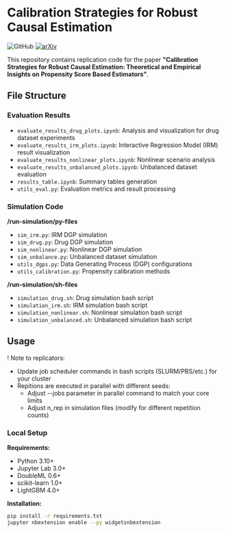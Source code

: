 # Calibration Strategies for Robust Causal Estimation

![GitHub](https://img.shields.io/github/license/JanRabenseifner/Causal-Propensity-Calibration)
[![arXiv](https://img.shields.io/badge/arXiv-2503.17290-b31b1b.svg)](https://arxiv.org/abs/2503.17290)

This repository contains replication code for the paper **"Calibration Strategies for Robust Causal Estimation: Theoretical and Empirical Insights on Propensity Score Based Estimators"**.
## File Structure

### Evaluation Results
- `evaluate_results_drug_plots.ipynb`: Analysis and visualization for drug dataset experiments
- `evaluate_results_irm_plots.ipynb`: Interactive Regression Model (IRM) result visualization
- `evaluate_results_nonlinear_plots.ipynb`: Nonlinear scenario analysis
- `evaluate_results_unbalanced_plots.ipynb`: Unbalanced dataset evaluation
- `results_table.ipynb`: Summary tables generation
- `utils_eval.py`: Evaluation metrics and result processing


### Simulation Code
**/run-simulation/py-files**
- `sim_irm.py`: IRM DGP simulation
- `sim_drug.py`: Drug DGP simulation
- `sim_nonlinear.py`: Nonlinear DGP simulation
- `sim_unbalance.py`: Unbalanced dataset simulation
- `utils_dgps.py`: Data Generating Process (DGP) configurations
- `utils_calibration.py`: Propensity calibration methods

**/run-simulation/sh-files**
- `simulation_drug.sh`: Drug simulation bash script
- `simulation_irm.sh`: IRM simulation bash script
- `simulation_nonlinear.sh`: Nonlinear simulation bash script
- `simulation_unbalanced.sh`: Unbalanced simulation bash script

## Usage
! Note to replicators:
- Update job scheduler commands in bash scripts (SLURM/PBS/etc.) for your cluster
- Repitions are executed in parallel with different seeds:
    - Adjust --jobs parameter in parallel command to match your core limits
    - Adjust n_rep in simulation files (modify for different repetition counts)

### Local Setup
**Requirements:**
- Python 3.10+
- Jupyter Lab 3.0+
- DoubleML 0.6+
- scikit-learn 1.0+
- LightGBM 4.0+

**Installation:**
```bash
pip install -r requirements.txt
jupyter nbextension enable --py widgetsnbextension
